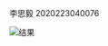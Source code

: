 李思毅
2020223040076


![结果](https://user-images.githubusercontent.com/75654423/115984189-54d9a200-a5d8-11eb-815e-4732d55bd3a3.png)
